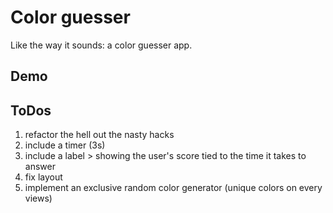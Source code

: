 # Color guesser

Like the way it sounds: a color guesser app.

## Demo
[]()

## ToDos

1. refactor the hell out the nasty hacks
2. include a timer (3s)
3. include a label > showing the user's score tied to the time it takes to answer
4. fix layout
5. implement an exclusive random color generator (unique colors on every views)

